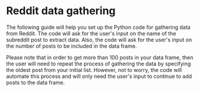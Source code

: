 # Reddit data gathering

The following guide will help you set up the Python code for gathering data from Reddit. The code will ask for the user's input on the name of the subreddit post to extract data. Also, the code will ask for the user's input on the number of posts to be included in the data frame.

Please note that in order to get more than 100 posts in your data frame, then the user will need to repeat the process of gathering the data by specifying the oldest post from your initial list. However, not to worry, the code will automate this process and will only need the user's input to continue to add posts to the data frame.
